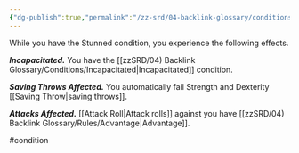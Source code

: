 ```yaml
---
{"dg-publish":true,"permalink":"/zz-srd/04-backlink-glossary/conditions/stunned/"}
---
```


While you have the Stunned condition, you experience the following effects.

***Incapacitated.*** You have the [[zzSRD/04) Backlink Glossary/Conditions/Incapacitated\|Incapacitated]] condition.

***Saving Throws Affected.*** You automatically fail Strength and Dexterity [[Saving Throw\|saving throws]].

***Attacks Affected.*** [[Attack Roll\|Attack rolls]] against you have [[zzSRD/04) Backlink Glossary/Rules/Advantage\|Advantage]].

#condition